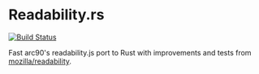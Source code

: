 Readability.rs
==============

[![Build Status](https://travis-ci.org/loyd/readability.rs.svg?branch=master)](https://travis-ci.org/loyd/readability.rs)

Fast arc90's readability.js port to Rust with improvements and tests from [mozilla/readability](https://github.com/mozilla/readability).

